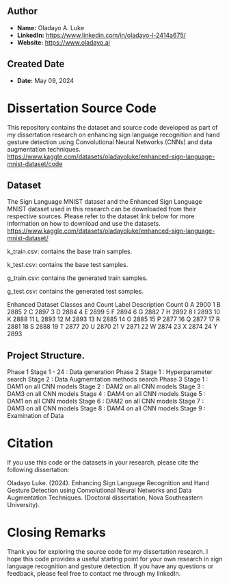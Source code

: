## Author
- **Name:** Oladayo  A. Luke
- **LinkedIn:** https://www.linkedin.com/in/oladayo-l-2414a675/
- **Website:** https://www.oladayo.ai

## Created Date
- **Date:** May 09, 2024

# Dissertation Source Code

This repository contains the dataset and source code developed as part of my dissertation research on enhancing sign language recognition and hand gesture detection using Convolutional Neural Networks (CNNs) and data augmentation techniques.
https://www.kaggle.com/datasets/oladayoluke/enhanced-sign-language-mnist-dataset/code


## Dataset
The Sign Language MNIST dataset and the Enhanced Sign Language MNIST dataset used in this research can be downloaded from their respective sources. Please refer to the dataset link below for more information on how to download and use the datasets.
https://www.kaggle.com/datasets/oladayoluke/enhanced-sign-language-mnist-dataset/

k_train.csv: contains the base train samples.

k_test.csv: contains the base test samples.

g_train.csv: contains the generated train samples.

g_test.csv: contains the generated test samples.

Enhanced Dataset Classes and Count
Label	Description	Count
0	A	2900
1	B	2885
2	C	2897
3	D	2884
4	E	2899
5	F	2894
6	G	2882
7	H	2892
8	I	2893
10	K	2888
11	L	2893
12	M	2893
13	N	2885
14	O	2885
15	P	2877
16	Q	2877
17	R	2881
18	S	2888
19	T	2877
20	U	2870
21	V	2871
22	W	2874
23	X	2874
24	Y	2893

## Project Structure.
Phase 1
	Stage 1 - 24 : Data generation
Phase 2
	Stage 1 : Hyperparameter search
	Stage 2 : Data Augmemtation methods search
Phase 3
	Stage 1 : DAM1 on all CNN models
	Stage 2 : DAM2 on all CNN models
	Stage 3 : DAM3 on all CNN models
	Stage 4 : DAM4 on all CNN models
	Stage 5 : DAM1 on all CNN models
	Stage 6 : DAM2 on all CNN models
	Stage 7 : DAM3 on all CNN models
	Stage 8 : DAM4 on all CNN models
	Stage 9 : Examination of Data
	
# Citation
If you use this code or the datasets in your research, please cite the following dissertation:

Oladayo Luke. (2024). Enhancing Sign Language Recognition and Hand Gesture Detection using Convolutional Neural Networks and Data Augmentation Techniques. (Doctoral dissertation, Nova Southeastern University).

# Closing Remarks
Thank you for exploring the source code for my dissertation research. I hope this code provides a useful starting point for your own research in sign language recognition and gesture detection. If you have any questions or feedback, please feel free to contact me through my linkedIn.
	

